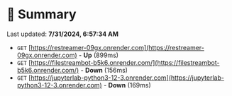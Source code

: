 # 📖 Summary
Last updated: **7/31/2024, 6:57:34 AM**

- `GET` [https://restreamer-09gx.onrender.com](https://restreamer-09gx.onrender.com) - **Up** (899ms)
- `GET` [https://filestreambot-b5k6.onrender.com/](https://filestreambot-b5k6.onrender.com/) - **Down** (156ms)
- `GET` [https://jupyterlab-python3-12-3.onrender.com](https://jupyterlab-python3-12-3.onrender.com) - **Down** (169ms)
